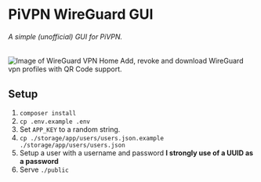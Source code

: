 # PiVPN WireGuard GUI 
###### A simple (unofficial) GUI for PiVPN.  
![Image of WireGuard VPN Home](https://user-images.githubusercontent.com/17494632/100802791-f0982500-3421-11eb-9060-682388e63c3c.png)
Add, revoke and download WireGuard vpn profiles with QR Code support.
## Setup
 1. `composer install`
 2. `cp .env.example .env`
 3. Set `APP_KEY` to a random string.
 4. `cp ./storage/app/users/users.json.example ./storage/app/users/users.json`
 5. Setup a user with a username and password **I strongly use of a UUID as a password**
 6. Serve `./public`
